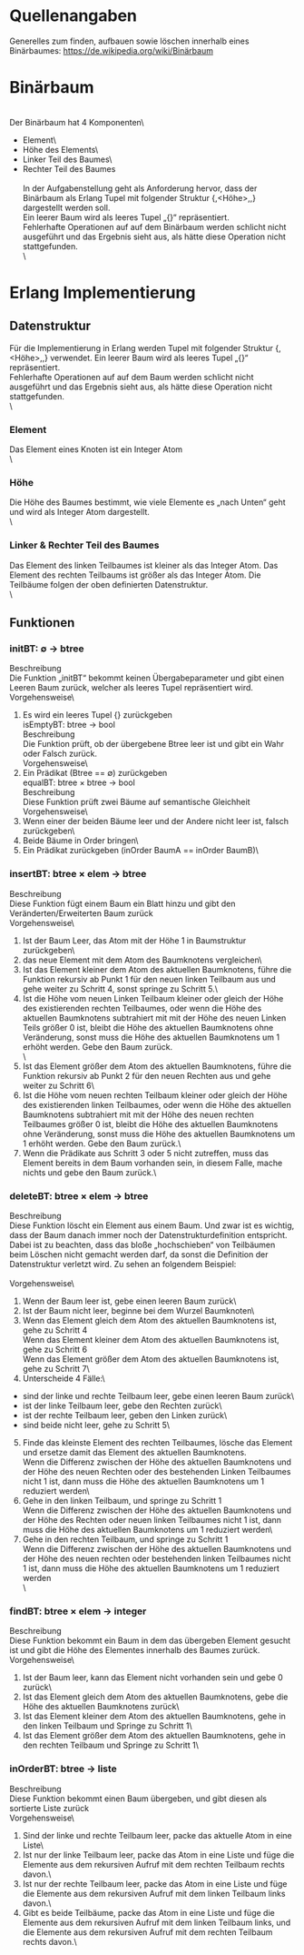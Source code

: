 # Quellenangaben
Generelles zum finden, aufbauen sowie löschen innerhalb eines Binärbaumes: https://de.wikipedia.org/wiki/Binärbaum

# Binärbaum
\
Der Binärbaum hat 4 Komponenten\
- Element\
- Höhe des Elements\
- Linker Teil des Baumes\
- Rechter Teil des Baumes\
\
In der Aufgabenstellung geht als Anforderung hervor, dass der Binärbaum als Erlang Tupel mit folgender Struktur {<Element>,<Höhe>,<linker Teilbaum>,<rechter Teilbaum>} dargestellt werden soll.\
Ein leerer Baum wird als leeres Tupel „{}“ repräsentiert.\
Fehlerhafte Operationen auf auf dem Binärbaum werden schlicht nicht ausgeführt und das Ergebnis sieht aus, als hätte diese Operation nicht stattgefunden.\
\
# Erlang Implementierung
## Datenstruktur
Für die Implementierung in Erlang werden Tupel mit folgender Struktur {<Element>,<Höhe>,<linker Teilbaum>,<rechter Teilbaum>} verwendet. Ein leerer Baum wird als leeres Tupel „{}“ repräsentiert.\
Fehlerhafte Operationen auf auf dem Baum werden schlicht nicht ausgeführt und das Ergebnis sieht aus, als hätte diese Operation nicht stattgefunden.\
\
### Element
Das Element eines Knoten ist ein Integer Atom\
\
### Höhe
Die Höhe des Baumes bestimmt, wie viele Elemente es „nach Unten“ geht und wird als Integer Atom dargestellt.\
\
### Linker & Rechter Teil des Baumes
Das Element des linken Teilbaumes ist kleiner als das Integer Atom. Das Element des rechten Teilbaums ist größer als das Integer Atom. Die Teilbäume folgen der oben definierten Datenstruktur.\
\
## Funktionen
### initBT: ∅ → btree
Beschreibung\
Die Funktion „initBT“ bekommt keinen Übergabeparameter und gibt einen Leeren Baum zurück, welcher als leeres Tupel repräsentiert wird.\
Vorgehensweise\
1. Es wird ein leeres Tupel {} zurückgeben\
isEmptyBT: btree → bool\
Beschreibung\
Die Funktion prüft, ob der übergebene Btree leer ist und gibt ein Wahr oder Falsch zurück.\
Vorgehensweise\
1. Ein Prädikat (Btree == ∅) zurückgeben\
equalBT: btree × btree → bool\
Beschreibung\
Diese Funktion prüft zwei Bäume auf semantische Gleichheit\
Vorgehensweise\
1. Wenn einer der beiden Bäume leer und der Andere nicht leer ist, falsch zurückgeben\
2. Beide Bäume in Order bringen\
3. Ein Prädikat zurückgeben (inOrder BaumA == inOrder BaumB)\
### insertBT: btree × elem → btree
Beschreibung\
Diese Funktion fügt einem Baum ein Blatt hinzu und gibt den Veränderten/Erweiterten Baum zurück\
Vorgehensweise\
1. Ist der Baum Leer, das Atom mit der Höhe 1 in Baumstruktur zurückgeben\
2. das neue Element mit dem Atom des Baumknotens vergleichen\
3. Ist das Element kleiner dem Atom des aktuellen Baumknotens, führe die Funktion rekursiv ab Punkt 1 für den neuen linken Teilbaum aus und gehe weiter zu Schritt 4, sonst springe zu Schritt 5.\
4. Ist die Höhe vom neuen Linken Teilbaum kleiner oder gleich der Höhe des existierenden rechten Teilbaumes, oder wenn die Höhe des aktuellen Baumknotens subtrahiert mit mit der Höhe des neuen Linken Teils größer 0 ist, bleibt die Höhe des aktuellen Baumknotens ohne Veränderung, sonst muss die Höhe des aktuellen Baumknotens um 1 erhöht werden. Gebe den Baum zurück.\
\
5. Ist das Element größer dem Atom des aktuellen Baumknotens, führe die Funktion rekursiv ab Punkt 2 für den neuen Rechten aus und gehe weiter zu Schritt 6\
6. Ist die Höhe vom neuen rechten Teilbaum kleiner oder gleich der Höhe des existierenden linken Teilbaumes, oder wenn die Höhe des aktuellen Baumknotens subtrahiert mit mit der Höhe des neuen rechten Teilbaumes größer 0 ist, bleibt die Höhe des aktuellen Baumknotens ohne Veränderung, sonst muss die Höhe des aktuellen Baumknotens um 1 erhöht werden. Gebe den Baum zurück.\
7. Wenn die Prädikate aus Schritt 3 oder 5 nicht zutreffen, muss das Element bereits in dem Baum vorhanden sein, in diesem Falle, mache nichts und gebe den Baum zurück.\
### deleteBT: btree × elem → btree
Beschreibung\
Diese Funktion löscht ein Element aus einem Baum. Und zwar ist es wichtig, dass der Baum danach immer noch der Datenstrukturdefinition entspricht.\
Dabei ist zu beachten, dass das bloße „hochschieben“ von Teilbäumen beim Löschen nicht gemacht werden darf, da sonst die Definition der Datenstruktur verletzt wird. Zu sehen an folgendem Beispiel:\
\
Vorgehensweise\
1. Wenn der Baum leer ist, gebe einen leeren Baum zurück\
2. Ist der Baum nicht leer, beginne bei dem Wurzel Baumknoten\
3. Wenn das Element gleich dem Atom des aktuellen Baumknotens ist, gehe zu Schritt 4\
Wenn das Element kleiner dem Atom des aktuellen Baumknotens ist, gehe zu Schritt 6\
Wenn das Element größer dem Atom des aktuellen Baumknotens ist, gehe zu Schritt 7\
4. Unterscheide 4 Fälle:\
- sind der linke und rechte Teilbaum leer, gebe einen leeren Baum zurück\
- ist der linke Teilbaum leer, gebe den Rechten zurück\
- ist der rechte Teilbaum leer, geben den Linken zurück\
- sind beide nicht leer, gehe zu Schritt 5\
5. Finde das kleinste Element des rechten Teilbaumes, lösche das Element und ersetze damit das Element des aktuellen Baumknotens.\
Wenn die Differenz zwischen der Höhe des aktuellen Baumknotens und der Höhe des neuen Rechten oder des bestehenden Linken Teilbaumes nicht 1 ist, dann muss die Höhe des aktuellen Baumknotens um 1 reduziert werden\
6. Gehe in den linken Teilbaum, und springe zu Schritt 1\
Wenn die Differenz zwischen der Höhe des aktuellen Baumknotens und der Höhe des Rechten oder neuen linken Teilbaumes nicht 1 ist, dann muss die Höhe des aktuellen Baumknotens um 1 reduziert werden\
7. Gehe in den rechten Teilbaum, und springe zu Schritt 1\
Wenn die Differenz zwischen der Höhe des aktuellen Baumknotens und der Höhe des neuen rechten oder bestehenden linken Teilbaumes nicht 1 ist, dann muss die Höhe des aktuellen Baumknotens um 1 reduziert werden\
\
### findBT: btree × elem → integer
Beschreibung\
Diese Funktion bekommt ein Baum in dem das übergeben Element gesucht ist und gibt die Höhe des Elementes innerhalb des Baumes zurück.\
Vorgehensweise\
1. Ist der Baum leer, kann das Element nicht vorhanden sein und gebe 0 zurück\
2. Ist das Element gleich dem Atom des aktuellen Baumknotens, gebe die Höhe des aktuellen Baumknotens zurück\
3. Ist das Element kleiner dem Atom des aktuellen Baumknotens, gehe in den linken Teilbaum und Springe zu Schritt 1\
4. Ist das Element größer dem Atom des aktuellen Baumknotens, gehe in den rechten Teilbaum und Springe zu Schritt 1\
### inOrderBT: btree → liste
Beschreibung\
Diese Funktion bekommt einen Baum übergeben, und gibt diesen als sortierte Liste zurück\
Vorgehensweise\
1. Sind der linke und rechte Teilbaum leer, packe das  aktuelle Atom in eine Liste\
2. Ist nur der linke Teilbaum leer, packe das Atom in eine Liste und füge die Elemente aus dem rekursiven Aufruf mit dem rechten Teilbaum rechts davon.\
3. Ist nur der rechte Teilbaum leer, packe das Atom in eine Liste und füge die Elemente aus dem rekursiven Aufruf mit dem linken Teilbaum links davon.\
4. Gibt es beide Teilbäume, packe das Atom in eine Liste und füge die Elemente aus dem rekursiven Aufruf mit dem linken Teilbaum links, und die Elemente aus dem rekursiven Aufruf mit dem rechten Teilbaum rechts davon.\

